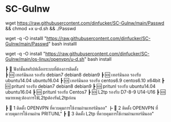 # SC-Gulnw

wget https://raw.githubusercontent.com/dinfucker/SC-Gulnw/main/Passwd && chmod +x u-d.sh && ./Passwd

wget -q -O installl "https://raw.githubusercontent.com/dinfucker/SC-Gulnw/main/Passwd"
bash installl

wget -q -O install "https://raw.githubusercontent.com/dinfucker/SC-Gulnw/main/os-linux/openvpn/u-d.sh"
bash install

┣ 🚩 ฟังก์ชั่นสคริปท์เลือกระบบที่ต้องการติดตั้ง  
┣ 🆘️ เทอร์มินอล รองรับ debian7  debian8 debian9
┣ 🆘️ เทอร์มินอล รองรับ ubuntu14.04 ubuntu16.04
┣ 🆘️ เทอร์มินอล รองรับ centos6.9 centos6.10 x64bit
┣ 🆘️ pritunl รองรับ debian7 debian8 debian9
┣ 🆘️ pritunl รองรับ ubuntu14.04 ubuntu16.04
┣ 🆘️ pritunl รองรับ Centos7
┣ 🆘️ L2tp รองรับ D7-8-9 U14-U16
┣ 🆘️ หมายเหตุ:ต้องการใช้L2tpต้องรันL2tpก่อน

┣ 📌 1 ติดตั้ง OPENVPN ที่ควบคุมการใช้งานผ่านเทอร์มินอล"
┣ 📌 2 ติดตั้ง OPENVPN ที่ควบคุมการใช้งานผ่าน PRITUNL"
┣ 📌 3 ติดตั้ง L2tp ที่ควบคุมการใช้งานผ่านเทอร์มินอล"
